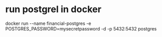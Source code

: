 # run postgrel in docker

docker run --name financial-postgres -e POSTGRES_PASSWORD=mysecretpassword -d -p 5432:5432 postgres
